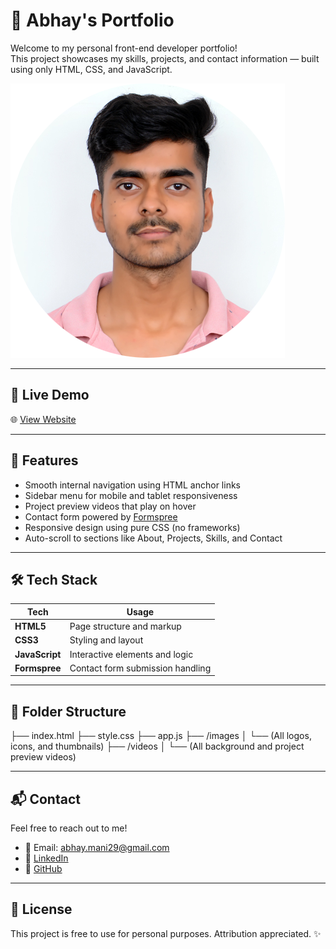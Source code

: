 # 💼 Abhay's Portfolio

Welcome to my personal front-end developer portfolio!  
This project showcases my skills, projects, and contact information — built using only HTML, CSS, and JavaScript.

![Portfolio Screenshot](images/logo.PNG)

---

## 🔗 Live Demo

🌐 [View Website](https://its-abhay06.github.io/Self-Portfolio/)

---

## 📌 Features

- Smooth internal navigation using HTML anchor links
- Sidebar menu for mobile and tablet responsiveness
- Project preview videos that play on hover
- Contact form powered by [Formspree](https://formspree.io/)
- Responsive design using pure CSS (no frameworks)
- Auto-scroll to sections like About, Projects, Skills, and Contact

---

## 🛠️ Tech Stack

| Tech         | Usage                           |
|--------------|----------------------------------|
| **HTML5**    | Page structure and markup        |
| **CSS3**     | Styling and layout               |
| **JavaScript** | Interactive elements and logic  |
| **Formspree** | Contact form submission handling |

---

## 📂 Folder Structure

├── index.html
├── style.css
├── app.js
├── /images
│ └── (All logos, icons, and thumbnails)
├── /videos
│ └── (All background and project preview videos)

---

## 📬 Contact

Feel free to reach out to me!

- 📧 Email: abhay.mani29@gmail.com  
- 🔗 [LinkedIn](https://www.linkedin.com/in/abhay-mani-tripathi-48559b354)  
- 🐙 [GitHub](https://github.com/Its-Abhay06)  

---

## 📌 License

This project is free to use for personal purposes. Attribution appreciated. ✨



